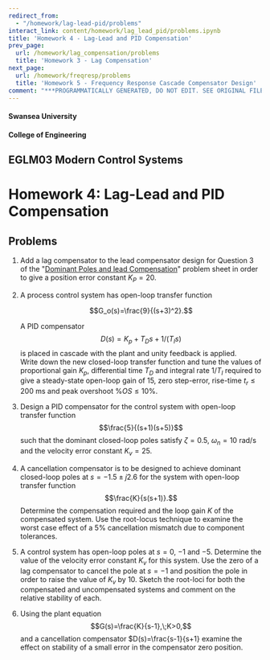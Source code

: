 ```yaml
---
redirect_from:
  - "/homework/lag-lead-pid/problems"
interact_link: content/homework/lag_lead_pid/problems.ipynb
title: 'Homework 4 - Lag-Lead and PID Compensation'
prev_page:
  url: /homework/lag_compensation/problems
  title: 'Homework 3 - Lag Compensation'
next_page:
  url: /homework/freqresp/problems
  title: 'Homework 5 - Frequency Response Cascade Compensator Design'
comment: "***PROGRAMMATICALLY GENERATED, DO NOT EDIT. SEE ORIGINAL FILES IN /content***"
---
```


#### Swansea University
#### College of Engineering

## EGLM03 Modern Control Systems

# Homework 4: Lag-Lead and PID Compensation

## Problems

1. Add a lag compensator to the lead compensator design for Question 3 of the "[Dominant Poles
and lead Compensation](../lead_compensation/problems)" problem sheet in order to give a position error constant $K_P = 20$.

2. A process control system has open-loop transfer function 

    $$G_o(s)=\frac{9}{(s+3)^2}.$$ 
    
    A PID compensator $$D(s) = K_p + T_D s + 1/(T_I s)$$ 
    is placed in cascade with the plant and unity feedback is applied.   
    Write down the new closed-loop transfer function and tune the values 
    of proportional gain $K_p$, differential time $T_D$ and integral rate 
    $1/T_I$ required to give a steady-state open-loop gain of 15, zero 
    step-error, rise-time $t_r \le 200$ ms and peak overshoot $\%OS \le 
    10\%$.

3. Design a PID compensator for the control system with open-loop transfer function
     $$\frac{5}{(s+1)(s+5)}$$
such that the dominant closed-loop poles satisfy $\zeta = 0.5$, $\omega_n = 10$ rad/s and the velocity error constant $K_v = 25$.

4. A cancellation compensator is to be designed to achieve dominant closed-loop poles at $s = - 1.5 \pm j2.6$ for the system with open-loop transfer function $$\frac{K}{s(s+1)}.$$
Determine the compensation required and the loop gain $K$ of the compensated system. Use the root-locus technique to examine the worst case effect of a 5\% cancellation mismatch due to component tolerances.

5. A control system has open-loop poles at $s = 0$, $-1$ and $-5$. Determine the value of the velocity error constant $K_v$ for this system. Use the zero of a lag compensator to cancel the pole at $s = -1$
and position the pole in order to raise the value of $K_v$ by $10$. Sketch the root-loci for both the compensated and uncompensated systems and comment on the relative stability of each.

6. Using the plant equation $$G(s)=\frac{K}{s-1},\;K>0,$$ and a cancellation compensator $D(s)=\frac{s-1}{s+1}
examine the effect on stability of a small error in the compensator zero position.
